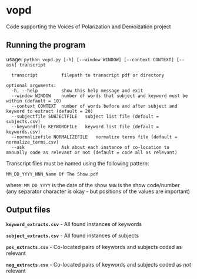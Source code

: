 # vopd
Code supporting the Voices of Polarization and Demoization project

## Running the program

usage: `python vopd.py [-h] [--window WINDOW] [--context CONTEXT] [--ask] transcript`

```positional arguments:
  transcript         filepath to transcript pdf or directory

optional arguments:
  -h, --help         show this help message and exit
  --window WINDOW    number of words that subject and keyword must be within (default = 10)
  --context CONTEXT  number of words before and after subject and keyword to extract (default = 20)
  --subjectfile SUBJECTFILE   subject list file (default = subjects.csv)
  --keywordfile KEYWORDFILE   keyword list file (default = keywords.csv)
  --normalizefile NORMALIZEFILE   normalize terms file (default = normalize_terms.csv)
  --ask              Ask about each instance of co-location to manually code as relevant or not (default = code all as relevant)
```

Transcript files must be named using the following pattern:

`MM_DD_YYYY_NNN_Name Of The Show.pdf`

where:
`MM_DD_YYYY` is the date of the show
`NNN` is the show code/number
(any separator character is okay - but positions of the values are important)


## Output files

**`keyword_extracts.csv`** - All found instances of keywords

**`subject_extracts.csv`** - All found instances of subjects

**`pos_extracts.csv`** - Co-located pairs of keywords and subjects coded as relevant 

**`neg_extracts.csv`** - Co-located pairs of keywords and subjects coded as *not* relevant


